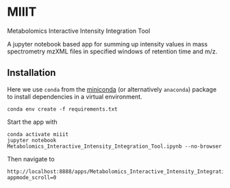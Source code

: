 # MIIIT
Metabolomics Interactive Intensity Integration Tool

A jupyter notebook based app for summing up intensity values in mass spectrometry mzXML files in specified windows of retention time and m/z.

## Installation

Here we use `conda` from the [miniconda](https://conda.io/en/latest/miniconda.html) (or alternatively `anaconda`) package to install dependencies in a virtual environment.


    conda env create -f requirements.txt

Start the app with

    conda activate miiit
    jupyter notebook Metabolomics_Interactive_Intensity_Integration_Tool.ipynb --no-browser

Then navigate to 

    http://localhost:8888/apps/Metabolomics_Interactive_Intensity_Integration_Tool.ipynb?appmode_scroll=0
